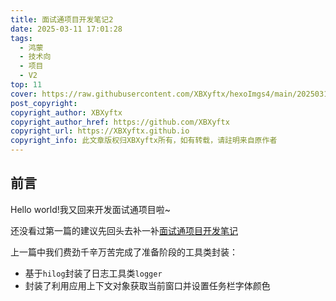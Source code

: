 ```yaml
---
title: 面试通项目开发笔记2
date: 2025-03-11 17:01:28
tags:
  - 鸿蒙
  - 技术向
  - 项目
  - V2
top: 11
cover: https://raw.githubusercontent.com/XBXyftx/hexoImgs4/main/202503111700917.png
post_copyright:
copyright_author: XBXyftx
copyright_author_href: https://github.com/XBXyftx
copyright_url: https://XBXyftx.github.io
copyright_info: 此文章版权归XBXyftx所有，如有转载，请註明来自原作者
---
```


## 前言

Hello world!我又回来开发面试通项目啦~

还没看过第一篇的建议先回头去补一补[面试通项目开发笔记](https://xbxyftx.github.io/2025/02/27/MianShiTong/)

上一篇中我们费劲千辛万苦完成了准备阶段的工具类封装：

* 基于`hilog`封装了日志工具类`logger`
* 封装了利用应用上下文对象获取当前窗口并设置任务栏字体颜色

